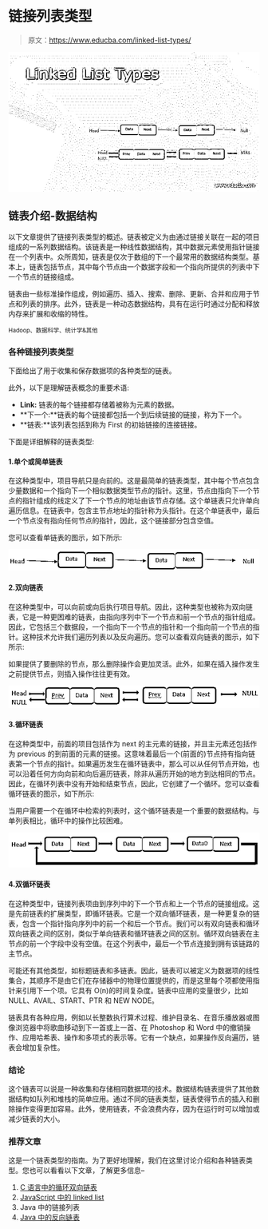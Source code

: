 # 链接列表类型

> 原文：<https://www.educba.com/linked-list-types/>

![Linked List Types](img/c0580be7c23a3774fd072cf4a2fe385c.png)



## 链表介绍-数据结构

以下文章提供了链接列表类型的概述。链表被定义为由通过链接关联在一起的项目组成的一系列数据结构。该链表是一种线性数据结构，其中数据元素使用指针链接在一个列表中。众所周知，链表是仅次于数组的下一个最常用的数据结构类型。基本上，链表包括节点，其中每个节点由一个数据字段和一个指向所提供的列表中下一个节点的链接组成。

链表由一些标准操作组成，例如遍历、插入、搜索、删除、更新、合并和应用于节点和列表的排序。此外，链表是一种动态数据结构，具有在运行时通过分配和释放内存来扩展和收缩的特性。

<small>Hadoop、数据科学、统计学&其他</small>

### 各种链接列表类型

下面给出了用于收集和保存数据项的各种类型的链表。

此外，以下是理解链表概念的重要术语:

*   **Link:** 链表的每个链接都存储着被称为元素的数据。
*   **下一个:**链表的每个链接都包括一个到后续链接的链接，称为下一个。
*   **链表:**该列表包括到称为 First 的初始链接的连接链接。

下面是详细解释的链表类型:

#### 1.单个或简单链表

在这种类型中，项目导航只是向前的。这是最简单的链表类型，其中每个节点包含少量数据和一个指向下一个相似数据类型节点的指针。这里，节点由指向下一个节点的指针组成的线定义了下一个节点的地址由该节点存储。这个单链表只允许单向遍历信息。在链表中，包含主节点地址的指针称为头指针。在这个单链表中，最后一个节点没有指向任何节点的指针，因此，这个链接部分包含空值。

您可以查看单链表的图示，如下所示:

![Linked List types 1](img/9792b73fbe1d64f97ed4f3bda4a44b3f.png)



#### 2.双向链表

在这种类型中，可以向前或向后执行项目导航。因此，这种类型也被称为双向链表，它是一种更困难的链表，由指向序列中下一个节点和前一个节点的指针组成。因此，它包括三个数据段，一个指向下一个节点的指针和一个指向前一个节点的指针。这种技术允许我们遍历列表以及反向遍历。您可以查看双向链表的图示，如下所示:

如果提供了要删除的节点，那么删除操作会更加灵活。此外，如果在插入操作发生之前提供节点，则插入操作往往更有效。

![Doubly](img/716148b2ca19e00ba5de5c38b6eee4b7.png)



#### 3.循环链表

在这种类型中，前面的项目包括作为 next 的主元素的链接，并且主元素还包括作为 previous 的到前面的元素的链接。这意味着最后一个(前面的)节点持有指向链表第一个节点的指针。如果遍历发生在循环链表中，那么可以从任何节点开始，也可以沿着任何方向向前和向后遍历链表，除非从遍历开始的地方到达相同的节点。因此，在循环列表中没有开始和结束节点，因此，它创建了一个循环。您可以查看循环链表的图示，如下所示:

当用户需要一个在循环中检索的列表时，这个循环链表是一个重要的数据结构。与单列表相比，循环中的操作比较困难。

![Circular](img/cdf3acafca6ee55945e85e916c368116.png)



#### 4.双循环链表

在这种类型中，链接列表项由到序列中的下一个节点和上一个节点的链接组成。这是先前链表的扩展类型，即循环链表。它是一个双向循环链表，是一种更复杂的链表，包含一个指针指向序列中的前一个和后一个节点。我们可以有双向链表和循环双向链表之间的区别，类似于单向链表和循环链表之间的区别。循环双向链表在主节点的前一个字段中没有空值。在这个列表中，最后一个节点连接到拥有该链路的主节点。

可能还有其他类型，如标题链表和多链表。因此，链表可以被定义为数据项的线性集合，其顺序不是由它们在存储器中的物理位置提供的，而是这里每个项都使用指针来引用下一个项。它具有 O(n)的时间复杂度。链表中应用的变量很少，比如 NULL、AVAIL、START、PTR 和 NEW NODE。

链表具有各种应用，例如以长整数执行算术过程、维护目录名、在音乐播放器或图像浏览器中将歌曲移动到下一首或上一首、在 Photoshop 和 Word 中的撤销操作、应用哈希表、操作和多项式的表示等。它有一个缺点，如果操作反向遍历，链表会增加复杂性。

### 结论

这个链表可以说是一种收集和存储相同数据项的技术。数据结构链表提供了其他数据结构如队列和堆栈的简单应用。通过不同的链表类型，链表使得节点的插入和删除操作变得更加容易。此外，使用链表，不会浪费内存，因为在运行时可以增加或减少链表的大小。

### 推荐文章

这是一个链表类型的指南。为了更好地理解，我们在这里讨论介绍和各种链表类型。您也可以看看以下文章，了解更多信息–

1.  [C 语言中的循环双向链表](https://www.educba.com/circular-doubly-linked-list-in-c/)
2.  [JavaScript 中的 linked list](https://www.educba.com/linkedlist-in-javascript/)
3.  Java 中的链接列表
4.  [Java 中的反向链表](https://www.educba.com/reverse-linked-list-in-java/)





